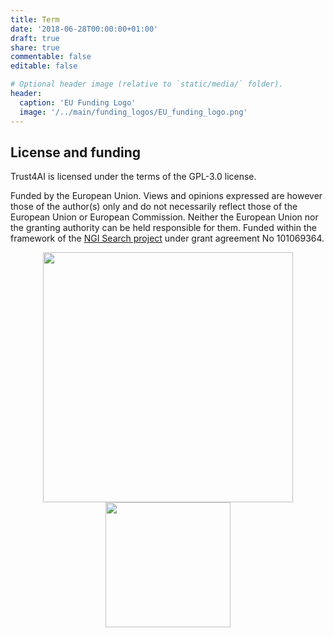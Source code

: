 ```yaml
---
title: Term
date: '2018-06-28T00:00:00+01:00'
draft: true
share: true
commentable: false
editable: false

# Optional header image (relative to `static/media/` folder).
header:
  caption: 'EU Funding Logo'
  image: '/../main/funding_logos/EU_funding_logo.png'
---
```


[//]: # (Add your terms here and set `draft: false` to publish it. Otherwise, delete this file if you don't need it.)


## License and funding

Trust4AI is licensed under the terms of the GPL-3.0 license.

Funded by the European Union. Views and opinions expressed are however those of the author(s) only and do not necessarily reflect those of the European Union or European Commission. Neither the European Union nor the granting authority can be held responsible for them. Funded within the framework of the [NGI Search project](https://www.ngisearch.eu/) under grant agreement No 101069364.

<p align="center">
<img src="https://github.com/isa-group/trust4ai/blob/main/funding_logos/NGI_Search-rgb_Plan-de-travail-1-2048x410.png" width="400" style="display: inline-block;">
<img src="https://github.com/isa-group/trust4ai/blob/main/funding_logos/EU_funding_logo.png" width="200" style="display: inline-block;">
</p>
